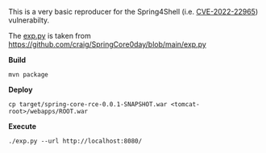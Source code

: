 This is a very basic reproducer for the Spring4Shell (i.e. [CVE-2022-22965](https://tanzu.vmware.com/security/cve-2022-22965)) vulnerabilty.

The [exp.py]() is taken from https://github.com/craig/SpringCore0day/blob/main/exp.py

**Build**

```
mvn package
```

**Deploy**

```
cp target/spring-core-rce-0.0.1-SNAPSHOT.war <tomcat-root>/webapps/ROOT.war
```

**Execute**

```
./exp.py --url http://localhost:8080/
```
